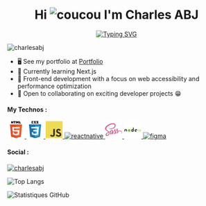 <h1 align="center"> Hi <img src="https://media.giphy.com/media/v1.Y2lkPTc5MGI3NjExeWt0Y3R3c29xcTFvMjh4azkzcmJ5YTIwamFjZm50a3Y4eWRvd3NvZyZlcD12MV9pbnRlcm5hbF9naWZfYnlfaWQmY3Q9cw/PkSNiskWVZPocqnBvp/giphy.gif" alt="coucou" width="50px" />  I'm Charles ABJ </h1>

<p align="center">
<a href="https://git.io/typing-svg"><img src="https://readme-typing-svg.herokuapp.com?font=&pause=1000&color=808080&width=435&lines=A+passionate+Front-End+Developer+💻" alt="Typing SVG" /></a></p>
<p> <img src="https://komarev.com/ghpvc/?username=charlesabj&label=Profile%20views&color=0e75b6&style=flat" alt="charlesabj" /> </p>


<ul>
  <li>🖥️ See my portfolio at <a href="https://charlesabj.netlify.app/">Portfolio<a/> </li>
  <li>🧠 Currently learning Next.js</li>
  <li>🚀 Front-end development with a focus on web accessibility and performance optimization</li>
  <li>🤝 Open to collaborating on exciting developer projects 😁</li>
</ul>

<h4>My Technos :</h4>
<p> 
    <a href="https://www.w3.org/html/" target="_blank" rel="noreferrer">
        <img src="https://raw.githubusercontent.com/devicons/devicon/master/icons/html5/html5-original-wordmark.svg" alt="html5" width="40" height="40"/>
    </a> 
    <a href="https://www.w3schools.com/css/" target="_blank" rel="noreferrer">
        <img src="https://raw.githubusercontent.com/devicons/devicon/master/icons/css3/css3-original-wordmark.svg" alt="css3" width="40" height="40"/>
    </a> 
    <a href="https://developer.mozilla.org/en-US/docs/Web/JavaScript" target="_blank" rel="noreferrer">
        <img src="https://raw.githubusercontent.com/devicons/devicon/master/icons/javascript/javascript-original.svg" alt="javascript" width="40" height="40"/>
    </a> 
   <a href="https://reactnative.dev/" target="_blank" rel="noreferrer">
        <img src="https://reactnative.dev/img/header_logo.svg" alt="reactnative" width="40" height="40"/>
    </a> 
    <a href="https://sass-lang.com" target="_blank" rel="noreferrer">
        <img src="https://raw.githubusercontent.com/devicons/devicon/master/icons/sass/sass-original.svg" alt="sass" width="40" height="40"/>
    </a> 
    <a href="https://nodejs.org" target="_blank" rel="noreferrer">
        <img src="https://raw.githubusercontent.com/devicons/devicon/master/icons/nodejs/nodejs-original-wordmark.svg" alt="nodejs" width="40" height="40"/>
    </a> 
    <a href="https://www.figma.com/" target="_blank" rel="noreferrer">
        <img src="https://www.vectorlogo.zone/logos/figma/figma-icon.svg" alt="figma" width="40" height="40"/>
    </a> 
</p>

<h4>Social :</h4>
 <p>
<a href="https://www.linkedin.com/in/charlesabj-78753b182/" target="_blank"><img align="center" src="https://raw.githubusercontent.com/rahuldkjain/github-profile-readme-generator/master/src/images/icons/Social/linked-in-alt.svg" alt="charlesabj" height="30" width="40" /></a> </p>

 ![Top Langs](https://github-readme-stats.vercel.app/api/top-langs/?username=CharlesABJ)
 
![Statistiques GitHub](https://github-readme-stats.vercel.app/api?username=charlesabj&show_icons=true&locale=en)



